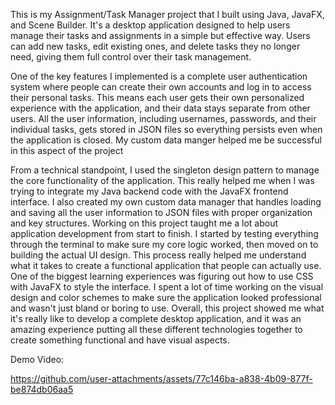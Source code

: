 This is my Assignment/Task Manager project that I built using Java, JavaFX, and Scene Builder. It's a desktop application designed to help users manage their tasks and assignments in a simple but effective way. 
Users can add new tasks, edit existing ones, and delete tasks they no longer need, giving them full control over their task management.

One of the key features I implemented is a complete user authentication system where people can create their own accounts and log in to access their personal tasks. 
This means each user gets their own personalized experience with the application, and their data stays separate from other users. All the user information, including usernames, 
passwords, and their individual tasks, gets stored in JSON files so everything persists even when the application is closed. My custom data manger helped me be successful in this aspect of the project

From a technical standpoint, I used the singleton design pattern to manage the core functionality of the application. This really helped me when I was trying to integrate my Java backend code with the JavaFX 
frontend interface.  I also created my own custom data manager that handles loading and saving all the user information to JSON files with proper organization and key structures.
Working on this project taught me a lot about application development from start to finish. I started by testing everything through the terminal to make sure my core logic worked, 
then moved on to building the actual UI design. This process really helped me understand what it takes to create a functional application that people can actually use. 
One of the biggest learning experiences was figuring out how to use CSS with JavaFX to style the interface. I spent a lot of time working on the visual design and color schemes to make sure the 
application looked professional and wasn't just bland or boring to use. Overall, this project showed me what it's really like to develop a complete desktop application, 
and it was an amazing experience putting all these different technologies together to create something functional and have visual aspects.


Demo Video:

https://github.com/user-attachments/assets/77c146ba-a838-4b09-877f-be874db06aa5


